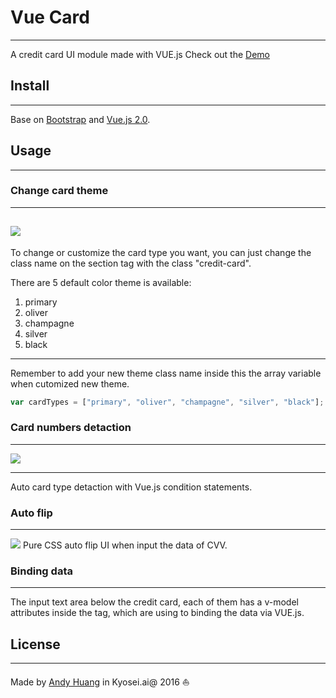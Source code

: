 # Vue Card
---
A credit card UI module made with VUE.js
Check out the [Demo](https://andy19910102.github.io/VuejsCreditCardUI/)

## Install
---
Base on [Bootstrap](http://getbootstrap.com/) and [Vue.js 2.0](https://vuejs.org/).

## Usage
---
### Change card theme
---
![](https://github.com/andy19910102/VuejsCreditCardUI/blob/master/demoGif/vueCardDemoColorThemes.gif?raw=true)
---

To change or customize the card type you want, you can just change the class name on the section tag with the class "credit-card".

There are 5 default color theme is available:

1. primary
2. oliver
3. champagne
4. silver
5. black

---
Remember to add your new theme class name inside this the array variable when cutomized new theme.
```javascript
var cardTypes = ["primary", "oliver", "champagne", "silver", "black"];
```
### Card numbers detaction
---
![](https://github.com/andy19910102/VuejsCreditCardUI/blob/master/demoGif/vueCardDemoDetactCardType.gif?raw=true)

---

Auto card type detaction with Vue.js condition statements. 

### Auto flip
---
![](https://github.com/andy19910102/VuejsCreditCardUI/blob/master/demoGif/vueCardDemoAutoFlip.gif?raw=true)
Pure CSS auto flip UI when input the data of CVV. 


### Binding data
---
The input text area below the credit card, each of them has a v-model attributes inside the tag, which are using to binding the data via VUE.js.

## License
---
Made by [Andy Huang](https://github.com/andy19910102) in Kyosei.ai@ 2016 :sailboat: 